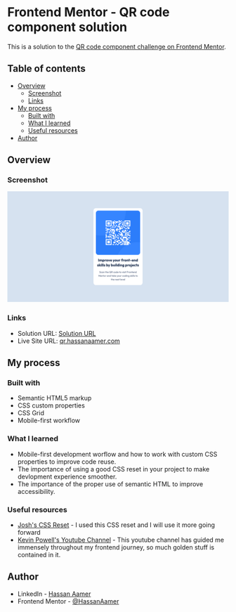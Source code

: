 # Frontend Mentor - QR code component solution

This is a solution to the [QR code component challenge on Frontend Mentor](https://www.frontendmentor.io/challenges/qr-code-component-iux_sIO_H).

## Table of contents

- [Overview](#overview)
  - [Screenshot](#screenshot)
  - [Links](#links)
- [My process](#my-process)
  - [Built with](#built-with)
  - [What I learned](#what-i-learned)
  - [Useful resources](#useful-resources)
- [Author](#author)

## Overview

### Screenshot

![Screenshot](./screenshot.png)

### Links

- Solution URL: [Solution URL](https://www.frontendmentor.io/solutions/qr-code-using-semantic-html-and-css-7ZgjH0vyKO)
- Live Site URL: [qr.hassanaamer.com](http://exquisite-queijadas-d162b1.netlify.app)

## My process

### Built with

- Semantic HTML5 markup
- CSS custom properties
- CSS Grid
- Mobile-first workflow

### What I learned

* Mobile-first development worflow and how to work with custom CSS properties to improve code reuse.
* The importance of using a good CSS reset in your project to make devlopment experience smoother.
* The importance of the proper use of semantic HTML to improve accessibility.

### Useful resources

- [Josh's CSS Reset](https://www.joshwcomeau.com/css/custom-css-reset/) - I used this CSS reset and I will use it more going forward
- [Kevin Powell's Youtube Channel](https://www.youtube.com/@KevinPowell) - This youtube channel has guided me immensely throughout my frontend journey, so much golden stuff is contained in it.

## Author

- LinkedIn - [Hassan Aamer](https://www.linkedin.com/in/hassan-aamer/)
- Frontend Mentor - [@HassanAamer](https://www.frontendmentor.io/profile/HassanAamer)
